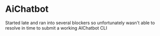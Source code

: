 # AiChatbot

Started late and ran into several blockers so unfortunately wasn't able to resolve in time to submit a working AIChatbot CLI
